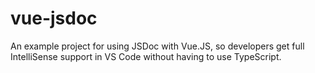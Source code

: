 # vue-jsdoc
An example project for using JSDoc with Vue.JS, so developers get full IntelliSense support in VS Code without having to use TypeScript.

